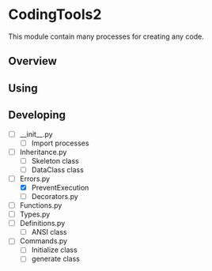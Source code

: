 # CodingTools2
This module contain many processes for creating any code.

## Overview

## Using

## Developing
- [ ] \_\_init__.py
  - [ ] Import processes
- [ ] Inheritance.py
  - [ ] Skeleton class
  - [ ] DataClass class
- [ ] Errors.py
  - [x] PreventExecution
  - [ ] Decorators.py
- [ ] Functions.py
- [ ] Types.py
- [ ] Definitions.py
  - [ ] ANSI class
- [ ] Commands.py
  - [ ] Initialize class
  - [ ] generate class

